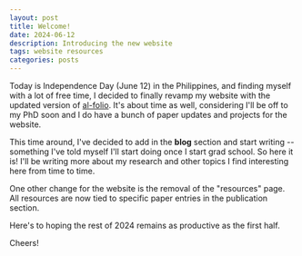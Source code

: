 ```yaml
---
layout: post
title: Welcome!
date: 2024-06-12
description: Introducing the new website
tags: website resources
categories: posts
---
```


Today is Independence Day (June 12) in the Philippines, and finding myself with a lot of free time, I decided to finally revamp my website with the updated version of [al-folio](https://github.com/alshedivat/al-folio/tree/master). It's about time as well, considering I'll be off to my PhD soon and I do have a bunch of paper updates and projects for the website.

This time around, I've decided to add in the **blog** section and start writing -- something I've told myself I'll start doing once I start grad school. So here it is! I'll be writing more about my research and other topics I find interesting here from time to time.

One other change for the website is the removal of the "resources" page. All resources are now tied to specific paper entries in the publication section.

Here's to hoping the rest of 2024 remains as productive as the first half.

Cheers!